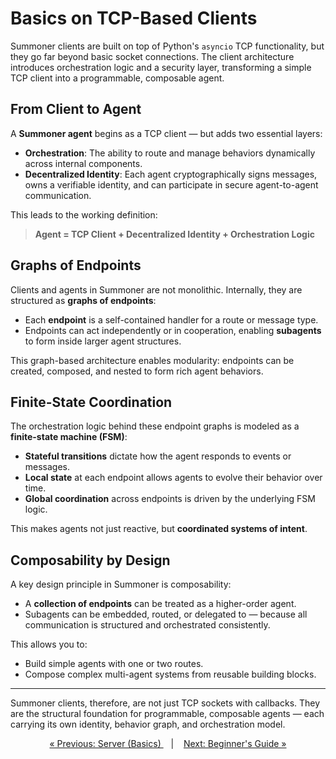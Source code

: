 # Basics on TCP-Based Clients

Summoner clients are built on top of Python's `asyncio` TCP functionality, but they go far beyond basic socket connections. The client architecture introduces orchestration logic and a security layer, transforming a simple TCP client into a programmable, composable agent.

## From Client to Agent

A **Summoner agent** begins as a TCP client — but adds two essential layers:

* **Orchestration**: The ability to route and manage behaviors dynamically across internal components.
* **Decentralized Identity**: Each agent cryptographically signs messages, owns a verifiable identity, and can participate in secure agent-to-agent communication.

This leads to the working definition:

> **Agent = TCP Client + Decentralized Identity + Orchestration Logic**

## Graphs of Endpoints

Clients and agents in Summoner are not monolithic. Internally, they are structured as **graphs of endpoints**:

* Each **endpoint** is a self-contained handler for a route or message type.
* Endpoints can act independently or in cooperation, enabling **subagents** to form inside larger agent structures.

This graph-based architecture enables modularity: endpoints can be created, composed, and nested to form rich agent behaviors.

## Finite-State Coordination

The orchestration logic behind these endpoint graphs is modeled as a **finite-state machine (FSM)**:

* **Stateful transitions** dictate how the agent responds to events or messages.
* **Local state** at each endpoint allows agents to evolve their behavior over time.
* **Global coordination** across endpoints is driven by the underlying FSM logic.

This makes agents not just reactive, but **coordinated systems of intent**.

## Composability by Design

A key design principle in Summoner is composability:

* A **collection of endpoints** can be treated as a higher-order agent.
* Subagents can be embedded, routed, or delegated to — because all communication is structured and orchestrated consistently.

This allows you to:

* Build simple agents with one or two routes.
* Compose complex multi-agent systems from reusable building blocks.

---

Summoner clients, therefore, are not just TCP sockets with callbacks. They are the structural foundation for programmable, composable agents — each carrying its own identity, behavior graph, and orchestration model.



<p align="center">
  <a href="basics_server.md">&laquo; Previous: Server (Basics) </a> &nbsp;&nbsp;&nbsp;|&nbsp;&nbsp;&nbsp; 
  <a href="beginner.md">Next: Beginner's Guide &raquo;</a>
</p>

